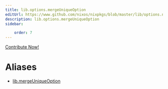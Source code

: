 ```yaml
---
title: lib.options.mergeUniqueOption
editUrl: https://www.github.com/nixos/nixpkgs/blob/master/lib/options.nix#L247C23
description: lib.options.mergeUniqueOption
sidebar:

    order: 7
---
```


<a href="https://www.github.com/nixos/nixpkgs/blob/master/lib/options.nix#L247C23">Contribute Now!</a>


# Aliases

- [lib.mergeUniqueOption](./reference/lib/lib-mergeUniqueOption)



